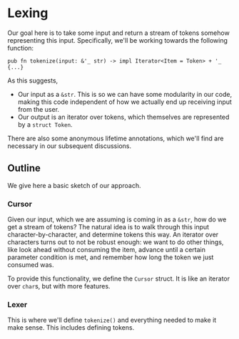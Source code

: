 # Lexing

Our goal here is to take some input and return a stream of tokens somehow 
representing this input. Specifically, we'll be working towards the following
function:
```
pub fn tokenize(input: &'_ str) -> impl Iterator<Item = Token> + '_ {...}
```
As this suggests,
- Our input as a `&str`. This is so we can have some modularity in our code, 
making this code independent of how we actually end up receiving input from the 
user.
- Our output is an iterator over tokens, which themselves are represented by a 
`struct Token`. 

There are also some anonymous lifetime annotations, which we'll find are 
necessary in our subsequent discussions.

## Outline
We give here a basic sketch of our approach.

### Cursor
Given our input, which we are assuming is coming in as a `&str`, how do we 
get a stream of tokens? The natural idea is to walk through this input 
character-by-character, and determine tokens this way. An iterator over characters
turns out to not be robust enough: we want to do other things, like look ahead 
without consuming the item, advance until a certain parameter condition is met, 
and remember how long the token we just consumed was. 

To provide this functionality, we define the `Cursor` struct. It is like an 
iterator over `char`s, but with more features. 

### Lexer
This is where we'll define `tokenize()` and everything needed to make it make 
sense. This includes defining tokens.
